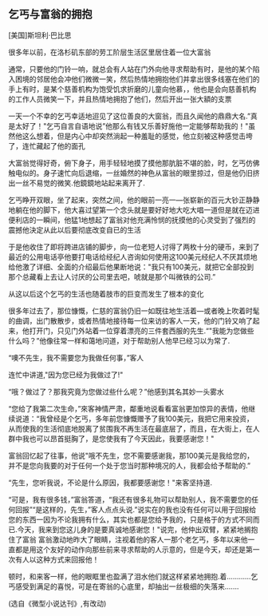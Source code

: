 
## 乞丐与富翁的拥抱 

[美国]斯坦利·巴比思

很多年以前，在洛杉矶东部的劳工阶层生活区里居住着一位大富翁

通常，只要他的门铃一响，就总会有人站在门外向他寻求帮助有时，是他的某个陷入困境的邻居他会冲他们微微一笑，然后热情地拥抱他们并拿出很多线塞在他们的手上有时，是某个慈善机构为饱受饥求折磨的儿童向他慕，，他也是会向慈善机构的工作人员微笑一下，并且热情地拥抱了他们，然后开出一张大額的支票

一天一个不幸的乞丐幸适地迢见了这位善良的大窗翁，而且久闻他的鼎鼎大名.”真是太好了！"乞丐自言自语地说”他那么有钱又乐善好施他一定能够帮助我的！"虽然他这么想着，但是内心中却突然淌起一种羞耻的感觉，他立刻被这种感觉击垮了，连忙藏起了他的面孔

大富翁觉得好奇，俯下身子，用手轻轻地摸了摸他那肮脏不堪的脸，时，乞丐仿佛触电似的。身子速忙向后退缩，一丝婚然的神色从富翁的眼里掠过，但是他仍旧挤出一丝不易觉的微笑.他鏡鏡地站起来离开了.

乞丐睁开双眼，坐了起来，突然之间，他的眼前一亮一—张崭新的百元大钞正静静地躺在他的脚下，他大喜过望第一个念头就是要好好地大吃大唱一道但是就在迈进便利店的一瞬间，他猛1地想起了富翁对他充满怜悯的抚摸他的心灵受到了强烈的震撼他決定从此以后要彻底改变自已的生活

于是他收住了即将跨进店铺的脚步，向一位老短人讨得了两枚十分的硬币，来到了最近的公用电话亭他要打电话给经纪人咨询如何使用这100美元经纪人不厌其烦地给他激了详细、全面的介绍最后他果断地说："我只有100美元，就把它全部投到那个总藏看上去让人讨厌的公司里去吧，唬就是那个叫微铁的公司.”

从这以后这个乞丐的生活也随着肢市的巨变而发生了根本的变化

很多年过去了，那位慷慨，仁慈的富翁仍旧一如既往地生活着—或者晚上吹着时髦的曲调，出门散散步，或者热情地接待每一位来访的客人一天，他的门铃又响了起来，他打开门，只见门外站着一位穿着漂亮的三件套西服的先生.“"我能为您做些什么吗？”他像往常一样和蔼地问道，对于帮助别人他早已经习以为常了.

“噢不先生，我不需要您为我做任何事，”客人

连忙中讲道,"因为您已经为我做过了!"

“哦？做过了？那我究竟为您做过些什么呢？”他感到其名其妙一头雾水

“您给了我第二次生命，”來客神情严肃，鄰重地说看看富翁更加惊异的表情，他继续说道：“我曾经是个乞丐，多年前您慷慨赠予了我100美元，我把它用来投资，从而使我的生活彻底地脱离了贫围我不再生活在最底层了，而且，在大街上，在人群中我也可以昂首挺胸了，是您使我有了今天因此，我要感谢您！"

富翁回忆起了往事，他说"哦不先生，您不需要感谢我，那100美元是我给您的，并不是您向我要的对于任何一个处于您当时那种境况的人，我都会给予帮助的.”

“先生，您听我说，不论是什么原因，我都要感谢您！"来客坚持道.

“可是，我有很多钱，”富翁答道，“我还有很多礼物可以帮助别人，我不需要您的任何回报”“是这样的，先生，”客人点点头说.”说实在的我也没有任何可以用于回报给您的东西一因为不论我拥有什么，其实也都是您给予我的，只是格于的方式不同而已.今天，我来到您这儿身的是要真诚地感谢您！"说完，他仲出双臂，紧紧地搁抱住了富翁
富翁激动地昨大了眼睛，注视着他的客人一那个老乞丐，多年以来他一直都是用这个友好的动作向那些前来寻求帮助的人示意的，但是今天，却还是第一次有人以这种方式来回报他！

顿时，和来客一样，他的眼眶里也盈满了泪水他们就这样紧紧地拥抱.着…………乞丐感受到满足的喜悦，可是在寄翁的心底里，却抽出一丝极细的失落来.…...

(选自《微型小说达刊》,有改动)